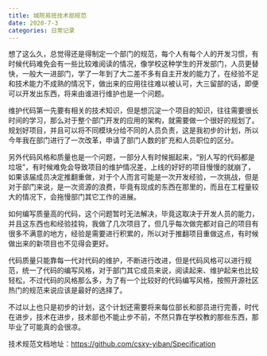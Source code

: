 ```yaml
---
title: 城院易班技术部规范
date: 2020-7-3
categories: 日常记录
---
```


想了这么久，总觉得还是得制定一个部门的规范，每个人有每个人的开发习惯，有时候代码难免会有一些比较难阅读的情况，像学校这种学生的开发部门，人员更替快，一般大一进部门，学了一年到了大二差不多有自主开发的能力了，在经验不足和技术能力不成熟的情况下，做出来的应用往往难以被认可，大三留部的话，即便可以开发出东西，将来由谁进行维护也是一个问题。

<!-- more -->

维护代码第一先要有相关的技术知识，但是想沉淀一个项目的知识，往往需要很长时间的学习，那么对于整个部门开发的应用的架构，就需要做一个很好的规划了。规划好项目，并且可以将不同模块分给不同的人员负责，这是我初步的计划，所以今年我在部门进行了一次改革，申请了部门人数的扩充和人员职位的区分。

另外代码风格和质量也是一个问题，一部分人有时候掘起来，“别人写的代码都是垃圾”，有时候难免会导致项目的维护情况差，上线的好好的项目慢慢的就崩了，如果该届成员决定推翻重做，对于个人而言可能是一次开发经验，一次挑战，但是对于部门来说，是一次资源的浪费，毕竟有现成的东西在那里的，而且在工程量较大的情况下，会拖慢部门其它工作的进展。

如何编写质量高的代码，这个问题暂时无法解决，毕竟这取决于开发人员的能力，并且这东西也和经验挂钩，我做了几次项目了，但几乎每次做完都对自己的项目有很多不满意的地方，经验是需要进行积累的，所以对于推翻项目重做这点，有时候做出来的新项目也不见得会更好。

代码质量只能靠每一代对代码的维护，不断进行改进，但是代码风格可以进行规范，统一了代码的编写风格，对于部门其它成员来说，阅读起来、维护起来也比较轻松，不过代码的风格那么多，为了有一个比较好的代码编写风格，按照开源社区热门的规范来说应该是最好的选择了。

不过以上也只是初步的计划，这个计划还需要将来每位部长和部员进行完善，时代在进步，技术在进步，技术部也不能止步不前，不然只靠在学校教的那些东西，那毕业了可能真的会很凉。

技术规范文档地址：<https://github.com/csxy-yiban/Specification>
